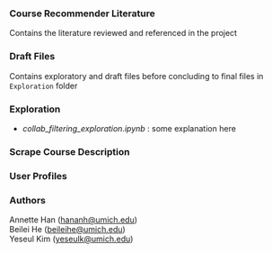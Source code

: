 ### Course Recommender Literature
Contains the literature reviewed and referenced in the project

### Draft Files
Contains exploratory and draft files before concluding to final files in `Exploration` folder

### Exploration
+ *collab_filtering_exploration.ipynb* :  some explanation here

### Scrape Course Description

### User Profiles

### Authors
Annette Han (hananh@umich.edu) \
Beilei He (beileihe@umich.edu) \
Yeseul Kim (yeseulk@umich.edu)
